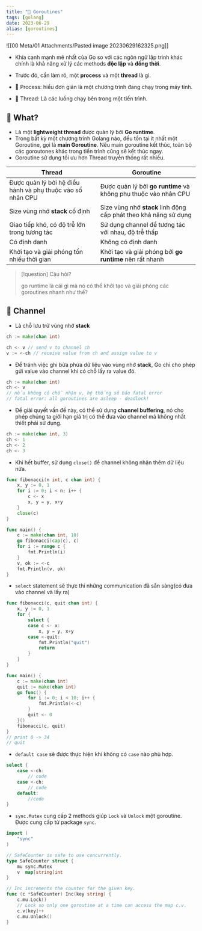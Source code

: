 ```yaml
---
title: "🌱 Goroutines"
tags: [golang]
date: 2023-06-29
alias: [goroutines]
---
```

![[00 Meta/01 Attachments/Pasted image 20230629162325.png]]

- Khía cạnh mạnh mẽ nhất của Go so với các ngôn ngữ lập trình khác chính là khả năng xử lý các methods **độc lập** và **đồng thời**.

- Trước đó, cần làm rõ, một **process** và một **thread** là gì.
- 🌱 Process: hiểu đơn giản là một chương trình đang chạy trong máy tính.
- 🌱 Thread: Là các luồng chạy bên trong một tiến trình.


## 🌿 What?
- Là một **lightweight thread** được quản lý bởi **Go runtime**.
- Trong bất kỳ một chương trình Golang nào, đều tồn tại ít nhất một Goroutine, gọi là **main Goroutine**. Nếu main goroutine kết thúc, toàn bộ các goroutones khác trong tiến trình cũng sẽ kết thúc ngay.
- Goroutine sử dụng tối ưu hơn Thread truyền thống rất nhiều.

|Thread|Goroutine|
|-------|----------|
|Được quản lý bởi hệ điều hành và phụ thuộc vào số nhân CPU|Được quản lý bởi **go runtime** và không phụ thuộc vào nhân CPU|
|Size vùng nhớ **stack** cố định|Size vùng nhớ **stack** linh động cấp phát theo khả năng sử dụng|
|Giao tiếp khó, có độ trễ lớn trong tương tác|Sử dụng channel để tương tác với nhau, độ trễ thấp|
|Có định danh|Không có định danh|
|Khởi tạo và giải phóng tốn nhiều thời gian| Khởi tạo và giải phóng bởi **go runtime** nên rất nhanh|

> [!question] Câu hỏi?
> 
> go runtime là cái gì mà nó có thể khởi tạo và giải phóng các goroutines nhanh như thế?


## 🌿 Channel
- Là chỗ lưu trữ vùng nhớ **stack**
```go
ch := make(chan int)

ch <- v // send v to channel ch
v := <-ch // receive value from ch and assign value to v
```

- Để tránh việc ghi bừa phứa dữ liệu vào vùng nhớ **stack**, Go chỉ cho phép gửi value vào channel khi có chỗ lấy ra value đó.
```go
ch := make(chan int)
ch <- v
// nếu không có chỗ nhận v, hệ thống sẽ báo fatal error
// fatal error: all goroutines are asleep - deadlock!
```

- Để giải quyết vấn đề này, có thể sử dụng **channel buffering**, nó cho phép chúng ta giới hạn giá trị có thể đưa vào channel mà không nhất thiết phải sử dụng.

```go
ch := make(chan int, 3)
ch <- 1
ch <- 2
ch <- 3
```

- Khi hết buffer, sử dụng `close()` để channel không nhận thêm dữ liệu nữa.
```go
func fibonacci(n int, c chan int) {
	x, y := 0, 1
	for i := 0; i < n; i++ {
		c <- x
		x, y = y, x+y
	}
	close(c)
}

func main() {
	c := make(chan int, 10)
	go fibonacci(cap(c), c)
	for i := range c {
		fmt.Println(i)
	}
	v, ok := <-c
	fmt.Println(v, ok)
}
```

- `select` statement sẽ thực thi những communication đã sẵn sàng(có đưa vào channel và lấy ra)

```go
func fibonacci(c, quit chan int) {
	x, y := 0, 1
	for {
		select {
		case c <- x:
			x, y = y, x+y
		case <-quit:
			fmt.Println("quit")
			return
		}
	}
}

func main() {
	c := make(chan int)
	quit := make(chan int)
	go func() {
		for i := 0; i < 10; i++ {
			fmt.Println(<-c)
		}
		quit <- 0
	}()
	fibonacci(c, quit)
}
// print 0 -> 34
// quit
```

- `default case` sẽ được thực hiện khi không có `case` nào phù hợp.
``` go
select {
	case <-ch:
		// code
	case <-ch:
		// code
	default:
		//code
}
```

- `sync.Mutex` cung cấp 2 methods giúp `Lock` và `Unlock` một goroutine. Được cung cấp từ package `sync`.
```go
import (
	"sync"
)

// SafeCounter is safe to use concurrently.
type SafeCounter struct {
	mu sync.Mutex
	v  map[string]int
}

// Inc increments the counter for the given key.
func (c *SafeCounter) Inc(key string) {
	c.mu.Lock()
	// Lock so only one goroutine at a time can access the map c.v.
	c.v[key]++
	c.mu.Unlock()
}
```

